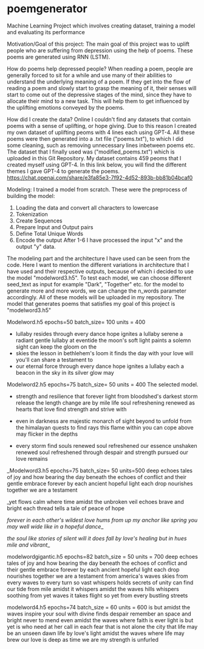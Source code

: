 # poemgenerator
Machine Learning Project which involves creating dataset, training a model and evaluating its performance

Motivation/Goal of this project:
The main goal of this project was to uplift people who are suffering from depression using the help of poems.
These poems are generated using RNN (LSTM).

How do poems help depressed people?
When reading a poem, people are generally forced to sit for a while and use many of their abilities to
understand the underlying meaning of a poem. If they get into the flow of reading a poem and slowly start to 
grasp the meaning of it, their senses will start to come out of the depressive stages of the mind, since they have to
allocate their mind to a new task. This will help them to get influenced by the uplifting emotions conveyed by the poems. 


How did I create the data?
Online I couldn't find any datasets that contain poems with a sense of uplifting, or hope giving.
Due to this reason I created my own dataset of uplifting peoms with 4 lines each using GPT-4.
All these poems were then generated into a .txt file ("poems.txt"), to which I did some cleaning, such as removing
unnecessary lines inbetween poems etc. The dataset that I finally used was ("modified_poems.txt") which is uploaded in this Git Repository.
My dataset contains 459 peoms that I created myself using GPT-4.
In this link below, you will find the different themes I gave GPT-4 to generate the poems.
https://chat.openai.com/share/e3fa85e3-7f92-4d52-893b-bb81b04bcaf0

Modeling:
I trained a model from scratch. 
These were the preprocess of building the model:
1. Loading the data and convert all characters to lowercase
2. Tokenization
3. Create Sequences
4. Prepare Input and Output pairs
5. Define Total Unique Words
6. Encode the output
After 1-6 I have processed the input "x" and the output "y" data.

The modeling part and the architecture I have used can be seen from the code.
Here I want to mention the different variations in architecture that I have used and their respective outputs, because of which i decided to use
the model "modelword3.h5". 
To test each model, we can choose different seed_text as input for example "Dark", "Together" etc.
for the model to generate more and more words, we can change the n_words parameter accordingly.
All of these models will be uploaded in my repository.
The model that generates poems that satisfies my goal of this project is "modelword3.h5"

Modelword.h5 epochs=50 batch_size= 100 units = 400
- lullaby resides through every dance hope ignites a lullaby serene a radiant gentle lullaby at eventide the moon's soft light paints a solemn sight can keep the gloom on the
- skies the lesson in bethlehem's loom it finds the day with your love will you'll can share a testament to
- our eternal force through every dance hope ignites a lullaby each a beacon in the sky in its silver glow may


Modelword2.h5 epochs=75 batch_size= 50 units = 400 The selected model.
- strength and resilience that forever light from bloodshed's darkest storm release the length change are by mile life soul refreshening renewed as hearts that love find     strength and strive with

- even in darkness are majestic monarch of sight beyond to unfold from the himalayan quests to find rays this flame within you can cope above may flicker in the depths

- every storm find souls renewed soul refreshened our essence unshaken renewed soul refreshened through despair and strength pursued our love remains

_Modelword3.h5 epochs=75 batch_size= 50 units=500
deep echoes tales of joy and how bearing the day beneath the echoes of conflict and their gentle embrace forever by each ancient hopeful light each drop nourishes together we are a testament

_yet flows calm where time amidst the unbroken veil echoes brave and bright each thread tells a tale of peace of hope

_forever in each other's wildest love hums from up my anchor like spring you may well wide like in a hopeful dance__

_the soul like stories of silent will it does fall by love's healing but in hues mile and vibrant__


modelwordgigantic.h5 epochs=82 batch_size = 50 units = 700
deep echoes tales of joy and how bearing the day beneath the echoes of conflict and their gentle embrace forever by each ancient hopeful light each drop nourishes together we are a testament
from america's waves skies from every waves to every turn so vast whispers holds secrets of unity can find our tide from
mile amidst it whispers amidst the waves hills whispers soothing from yet waves it takes flight so yet from every bustling streets

modelword4.h5 epochs=74 batch_size = 60 units = 600
is but amidst the waves inspire your soul with divine finds despair remember an space and bright never to mend even amidst the waves where faith is ever light is but yet is
who need at her call in each fear that is not alone the city that life may be an unseen dawn life
by love's light amidst the waves where life may brew our love is deep as time we are my strength is unfurled


